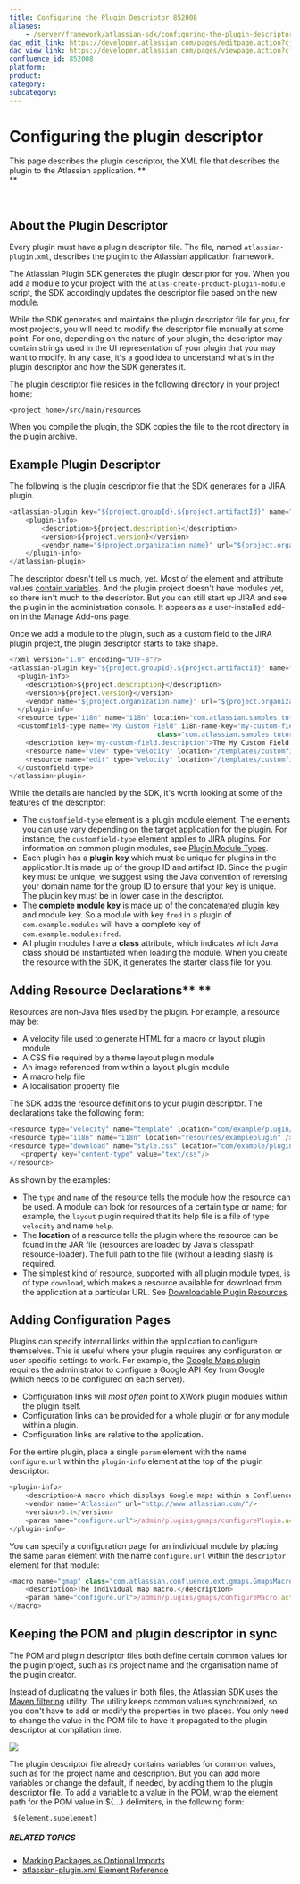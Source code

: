 ```yaml
---
title: Configuring the Plugin Descriptor 852008
aliases:
    - /server/framework/atlassian-sdk/configuring-the-plugin-descriptor-852008.html
dac_edit_link: https://developer.atlassian.com/pages/editpage.action?cjm=wozere&pageId=852008
dac_view_link: https://developer.atlassian.com/pages/viewpage.action?cjm=wozere&pageId=852008
confluence_id: 852008
platform:
product:
category:
subcategory:
---
```

# Configuring the plugin descriptor

This page describes the plugin descriptor, the XML file that describes the plugin to the Atlassian application. **   
**

 

## About the Plugin Descriptor

Every plugin must have a plugin descriptor file. The file, named `atlassian-plugin.xml`, describes the plugin to the Atlassian application framework.

The Atlassian Plugin SDK generates the plugin descriptor for you. When you add a module to your project with the `atlas-create-product-plugin-module` script, the SDK accordingly updates the descriptor file based on the new module.

While the SDK generates and maintains the plugin descriptor file for you, for most projects, you will need to modify the descriptor file manually at some point. For one, depending on the nature of your plugin, the descriptor may contain strings used in the UI representation of your plugin that you may want to modify. In any case, it's a good idea to understand what's in the plugin descriptor and how the SDK generates it.

The plugin descriptor file resides in the following directory in your project home:

`<project_home>/src/main/resources`

When you compile the plugin, the SDK copies the file to the root directory in the plugin archive. 

## Example Plugin Descriptor

The following is the plugin descriptor file that the SDK generates for a JIRA plugin.

``` javascript
<atlassian-plugin key="${project.groupId}.${project.artifactId}" name="${project.name}" plugins-version="2">
    <plugin-info>
        <description>${project.description}</description>
        <version>${project.version}</version>
        <vendor name="${project.organization.name}" url="${project.organization.url}" />
    </plugin-info>
</atlassian-plugin>
```

The descriptor doesn't tell us much, yet. Most of the element and attribute values [contain variables](#contain-variables). And the plugin project doesn't have modules yet, so there isn't much to the descriptor. But you can still start up JIRA and see the plugin in the administration console. It appears as a user-installed add-on in the Manage Add-ons page. 

Once we add a module to the plugin, such as a custom field to the JIRA plugin project, the plugin descriptor starts to take shape.

``` javascript
<?xml version="1.0" encoding="UTF-8"?>
<atlassian-plugin key="${project.groupId}.${project.artifactId}" name="${project.name}" plugins-version="2">
  <plugin-info>
    <description>${project.description}</description>
    <version>${project.version}</version>
    <vendor name="${project.organization.name}" url="${project.organization.url}"/>
  </plugin-info>
  <resource type="i18n" name="i18n" location="com.atlassian.samples.tutorial.myJiraPlugin"/>
  <customfield-type name="My Custom Field" i18n-name-key="my-custom-field.name" key="my-custom-field" 
                                     class="com.atlassian.samples.tutorial.jira.customfields.MyCustomField">
    <description key="my-custom-field.description">The My Custom Field Plugin</description>
    <resource name="view" type="velocity" location="/templates/customfields/my-custom-field/view.vm"/>
    <resource name="edit" type="velocity" location="/templates/customfields/my-custom-field/edit.vm"/>
  </customfield-type>
</atlassian-plugin>
```

While the details are handled by the SDK, it's worth looking at some of the features of the descriptor:

-   The `customfield-type` element is a plugin module element. The elements you can use vary depending on the target application for the plugin. For instance, the `customfield-type` element applies to JIRA plugins. For information on common plugin modules, see [Plugin Module Types](https://developer.atlassian.com/x/qAAN).
-   Each plugin has a **plugin key** which must be unique for plugins in the application.It is made up of the group ID and artifact ID. Since the plugin key must be unique, we suggest using the Java convention of reversing your domain name for the group ID to ensure that your key is unique. The plugin key must be in lower case in the descriptor.
-   The **complete module key** is made up of the concatenated plugin key and module key. So a module with key `fred` in a plugin of `com.example.modules` will have a complete key of `com.example.modules:fred`.
-   All plugin modules have a **class** attribute, which indicates which Java class should be instantiated when loading the module. When you create the resource with the SDK, it generates the starter class file for you.

## Adding Resource Declarations** **

Resources are non-Java files used by the plugin. For example, a resource may be:

-   A velocity file used to generate HTML for a macro or layout plugin module
-   A CSS file required by a theme layout plugin module
-   An image referenced from within a layout plugin module
-   A macro help file
-   A localisation property file

The SDK adds the resource definitions to your plugin descriptor. The declarations take the following form:

``` javascript
<resource type="velocity" name="template" location="com/example/plugin/template.vm"/>
<resource type="i18n" name="i18n" location="resources/exampleplugin" />
<resource type="download" name="style.css" location="com/example/plugin/style.css">
   <property key="content-type" value="text/css"/>
</resource>
```

As shown by the examples:

-   The `type` and `name` of the resource tells the module how the resource can be used. A module can look for resources of a certain type or name; for example, the `layout` plugin required that its help file is a file of type `velocity` and name `help`.
-   The **location** of a resource tells the plugin where the resource can be found in the JAR file (resources are loaded by Java's classpath resource-loader). The full path to the file (without a leading slash) is required.
-   The simplest kind of resource, supported with all plugin module types, is of type `download`, which makes a resource available for download from the application at a particular URL. See [Downloadable Plugin Resources](https://developer.atlassian.com/display/CONFDEV/Adding+Plugin+and+Module+Resources).

## Adding Configuration Pages

Plugins can specify internal links within the application to configure themselves. This is useful where your plugin requires any configuration or user specific settings to work. For example, the <a href="https://marketplace.atlassian.com/plugins/com.atlassian.confluence.ext.gmaps" class="external-link">Google Maps plugin</a> requires the administrator to configure a Google API Key from Google (which needs to be configured on each server).

-   Configuration links will *most often* point to XWork plugin modules within the plugin itself.
-   Configuration links can be provided for a whole plugin or for any module within a plugin.
-   Configuration links are relative to the application.

For the entire plugin, place a single `param` element with the name `configure.url` within the `plugin-info` element at the top of the plugin descriptor:

``` javascript
<plugin-info>
    <description>A macro which displays Google maps within a Confluence page.</description>
    <vendor name="Atlassian" url="http://www.atlassian.com/"/>
    <version>0.1</version>
    <param name="configure.url">/admin/plugins/gmaps/configurePlugin.action</param>
</plugin-info>
```

You can specify a configuration page for an individual module by placing the same `param` element with the name `configure.url` within the `descriptor` element for that module:

``` javascript
<macro name="gmap" class="com.atlassian.confluence.ext.gmaps.GmapsMacro" key="gmap">
    <description>The individual map macro.</description>
    <param name="configure.url">/admin/plugins/gmaps/configureMacro.action</param>
</macro>
```

## Keeping the POM and plugin descriptor in sync

The POM and plugin descriptor files both define certain common values for the plugin project, such as its project name and the organisation name of the plugin creator.

Instead of duplicating the values in both files, the Atlassian SDK uses the <a href="http://maven.apache.org/shared/maven-filtering/" class="external-link">Maven filtering</a> utility. The utility keeps common values synchronized, so you don't have to add or modify the properties in two places. You only need to change the value in the POM file to have it propagated to the plugin descriptor at compilation time.

![](/server/framework/atlassian-sdk/images/xmlfilemappings.png)

The plugin descriptor file already contains variables for common values, such as for the project name and description. But you can add more variables or change the default, if needed, by adding them to the plugin descriptor file. To add a variable to a value in the POM, wrap the element path for the POM value in ${...} delimiters, in the following form:

` ${element.subelement}`

##### RELATED TOPICS

-   [Marking Packages as Optional Imports](/server/framework/atlassian-sdk/marking-packages-as-optional-imports-852102.html)
-   [atlassian-plugin.xml Element Reference](/server/framework/atlassian-sdk/atlassian-plugin.xml-element-reference-16974521.html)

 

























